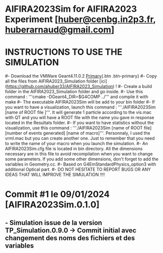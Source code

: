 # AIFIRA2023Sim for AIFIRA2023 Experiment [huber@cenbg.in2p3.fr, huberarnaud@gmail.com]

# INSTRUCTIONS TO USE THE SIMULATION
#- Download the VMWare Geant4.11.0.2 [Primary](https://heberge.lp2ib.in2p3.fr/G4VM/index.html){.btn .btn-primary}
#- Copy all the files from AIFIRA2023_Simulation folder [ici] (https://github.com/ahuber33/AIFIRA2023_Simulation) !
#- Create a build folder in the AIFIRA2023_Simulation folder and go inside.
#- Use this command : '''cmake -DGeant4_DIR=$G4COMP ../''' and compile it with make
#- The executable AIFIRA2023Sim will be add to your bin folder
#- If you want to have a visualization, launch this command : '''./AIFIRA2023Sim [name of ROOT file ]'''. It will generate 1 particle according to the vis.mac with QT and you will have a ROOT file with the name you gave in response located in the Resultats folder.
#- If you want to have statistics without the visualization, use this command : '''./AIFIRA2023Sim [name of ROOT file] [number of events generated] [name of macro]'''. Personnaly, I used the vrml.mac but you can create another one. Just to remember that you need to write the name of your macro when you launch the simulation.
#- An AIFIRA2023Sim.cfg file is located in bin directory. All the dimensions necessary are in this file to avoid recompilation when you want to change some parameters. If you add some other dimensions, don't forget to add the variables in Geometry.cc.
#- Based on G4EmStandardPhysics_option3 with additional Optical part.
#- DO NOT HESITATE TO REPORT BUGS OR ANY IDEAS THAT WILL IMPROVE THE SIMULATION !!!!


# Commit #1 le 09/01/2024 [AIFIRA2023Sim.0.1.0]
## - Simulation issue de la version TP_Simulation.0.9.0 -> Commit initial avec changement des noms des fichiers et des variables
